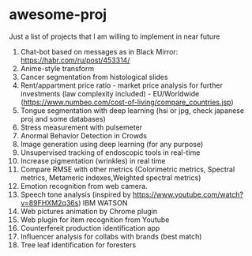 # awesome-proj
Just a list of projects that I am willing to implement in near future

1. Chat-bot based on messages as in Black Mirror: 
   https://habr.com/ru/post/453314/
2. Anime-style transform 
3. Cancer segmentation from histological slides 
4. Rent/appartment price ratio - market price analysis for further investments (law complexity included) - EU/Worldwide  (https://www.numbeo.com/cost-of-living/compare_countries.jsp)
5. Tongue segmentation with deep learning (hsi or jpg, check japanese proj and some databases)
6. Stress measurement with pulsemeter
7. Anormal Behavior Detection in Crowds
8. Image generation using deep learning (for any purpose)
9. Unsupervised tracking of endoscopic tools in real-time
10. Increase pigmentation (wrinkles) in real time
11. Compare RMSE with other metrics (Colorimetric metrics, Spectral metrics, Metameric indexes,Weighted spectral metrics)
12. Emotion recognition from web camera.
13. Speech tone analysis (inspired by https://www.youtube.com/watch?v=89FHXM2q36s)  IBM WATSON
14. Web pictures animation by Chrome plugin
15. Web plugin for item recognition from Youtube
16. Counterfereit production identification app 
17. Influencer analysis for collabs with brands (best match)
18. Tree leaf identification for foresters
